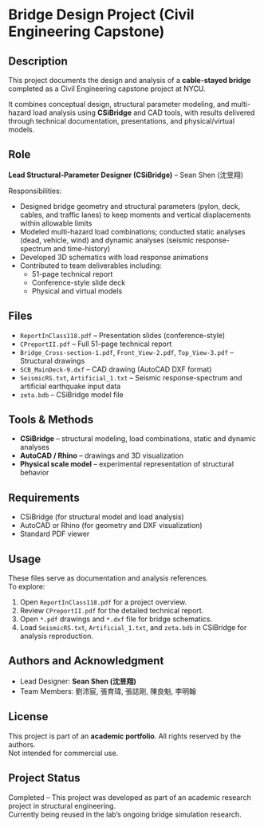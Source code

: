 # Bridge Design Project (Civil Engineering Capstone)

## Description
This project documents the design and analysis of a **cable-stayed bridge** completed as a Civil Engineering capstone project at NYCU.  
 
It combines conceptual design, structural parameter modeling, and multi-hazard load analysis using **CSiBridge** and CAD tools, with results delivered through technical documentation, presentations, and physical/virtual models.

## Role
**Lead Structural-Parameter Designer (CSiBridge)** – Sean Shen (沈昱翔)

Responsibilities:
- Designed bridge geometry and structural parameters (pylon, deck, cables, and traffic lanes) to keep moments and vertical displacements within allowable limits  
- Modeled multi-hazard load combinations; conducted static analyses (dead, vehicle, wind) and dynamic analyses (seismic response-spectrum and time-history)  
- Developed 3D schematics with load response animations  
- Contributed to team deliverables including:
  - 51-page technical report  
  - Conference-style slide deck  
  - Physical and virtual models  

## Files
- `ReportInClass118.pdf` – Presentation slides (conference-style)  
- `CPreportII.pdf` – Full 51-page technical report  
- `Bridge_Cross-section-1.pdf`, `Front_View-2.pdf`, `Top_View-3.pdf` – Structural drawings  
- `SCB_MainDeck-9.dxf` – CAD drawing (AutoCAD DXF format)  
- `SeismicRS.txt`, `Artificial_1.txt` – Seismic response-spectrum and artificial earthquake input data  
- `zeta.bdb` – CSiBridge model file  

## Tools & Methods
- **CSiBridge** – structural modeling, load combinations, static and dynamic analyses  
- **AutoCAD / Rhino** – drawings and 3D visualization  
- **Physical scale model** – experimental representation of structural behavior  

## Requirements
- CSiBridge (for structural model and load analysis)  
- AutoCAD or Rhino (for geometry and DXF visualization)  
- Standard PDF viewer  

## Usage
These files serve as documentation and analysis references.  
To explore:
1. Open `ReportInClass118.pdf` for a project overview.  
2. Review `CPreportII.pdf` for the detailed technical report.  
3. Open `*.pdf` drawings and `*.dxf` file for bridge schematics.  
4. Load `SeismicRS.txt`, `Artificial_1.txt`, and `zeta.bdb` in CSiBridge for analysis reproduction.  

## Authors and Acknowledgment
- Lead Designer: **Sean Shen (沈昱翔)**  
- Team Members: 劉沛宸, 張育瑋, 張誌剛, 陳良魁, 李明翰  

## License
This project is part of an **academic portfolio**. All rights reserved by the authors.  
Not intended for commercial use.

## Project Status
Completed – This project was developed as part of an academic research project in structural engineering.  
Currently being reused in the lab’s ongoing bridge simulation research.
